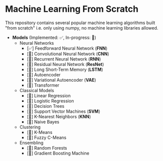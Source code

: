 # Machine Learning From Scratch
This repository contains several popular machine learning algorithms built "from scratch" i.e. only using numpy, no machine learning libraries allowed.
* **Models** (Implemented: ✅, In-progress: 🚧)
  * Neural Networks
    * [✅] Feedforward Neural Network (**FNN**)
    * [🚧] Convolutional Neural Network (**CNN**)
    * [🚧] Recurrent Neural Network (**RNN**)
    * [🚧] Residual Neural Network (**ResNet**)
    * [🚧] Long Short-Term Memory (**LSTM**)
    * [🚧] Autoencoder
    * [🚧] Variational Autoencoder (**VAE**)
    * [🚧] Transformer
  * Classical Models
    * [🚧] Linear Regression
    * [🚧] Logistic Regression
    * [🚧] Decision Trees
    * [🚧] Support Vector Machines (**SVM**)
    * [🚧] K-Nearest Neighbors (**KNN**)
    * [🚧] Naive Bayes
  * Clustering
    * [🚧] K-Means
    * [🚧] Fuzzy C-Means
  * Ensembling
    * [🚧] Random Forests
    * [🚧] Gradient Boosting Machine




